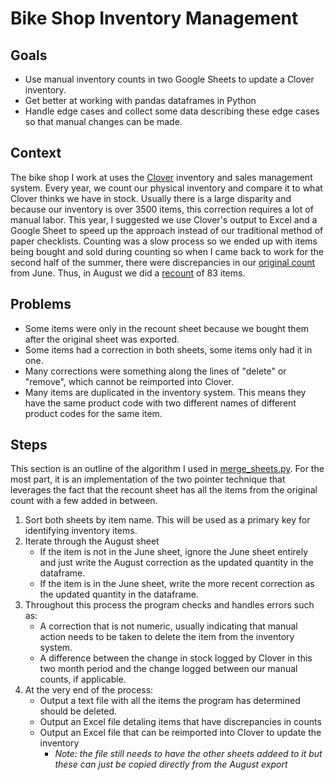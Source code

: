 # Bike Shop Inventory Management

## Goals
- Use manual inventory counts in two Google Sheets to update a Clover inventory.
- Get better at working with pandas dataframes in Python
- Handle edge cases and collect some data describing these edge cases so that manual changes can be made.

## Context
The bike shop I work at uses the [Clover](https://www.clover.com/) inventory and sales management system. Every year, we count our physical inventory and compare it to what Clover thinks we have in stock. Usually there is a large disparity and because our inventory is over 3500 items, this correction requires a lot of manual labor. This year, I suggested we use Clover's output to Excel and a Google Sheet to speed up the approach instead of our traditional method of paper checklists. Counting was a slow process so we ended up with items being bought and sold during counting so when I came back to work for the second half of the summer, there were discrepancies in our [original count](Inventory6_12_2024.xlsx) from June. Thus, in August we did a [recount](Inventory8_20_2024.xlsx) of 83 items. 

## Problems
- Some items were only in the recount sheet because we bought them after the original sheet was exported.
- Some items had a correction in both sheets, some items only had it in one.
- Many corrections were something along the lines of "delete" or "remove", which cannot be reimported into Clover.
- Many items are duplicated in the inventory system. This means they have the same product code with two different names of different product codes for the same item.

## Steps
This section is an outline of the algorithm I used in [merge_sheets.py](merge_sheets.py). For the most part, it is an implementation of the two pointer technique that leverages the fact that the recount sheet has all the items from the original count with a few added in between.
1. Sort both sheets by item name. This will be used as a primary key for identifying inventory items.
2. Iterate through the August sheet
   - If the item is not in the June sheet, ignore the June sheet entirely and just write the August correction as the updated quantity in the dataframe.
   - If the item is in the June sheet, write the more recent correction as the updated quantity in the dataframe.
3. Throughout this process the program checks and handles errors such as:
   - A correction that is not numeric, usually indicating that manual action needs to be taken to delete the item from the inventory system.
   - A difference between the change in stock logged by Clover in this two month period and the change logged between our manual counts, if applicable.
4. At the very end of the process:
   - Output a text file with all the items the program has determined should be deleted.
   - Output an Excel file detaling items that have discrepancies in counts
   - Output an Excel file that can be reimported into Clover to update the inventory
     - *Note: the file still needs to have the other sheets addeed to it but these can just be copied directly from the August export*


